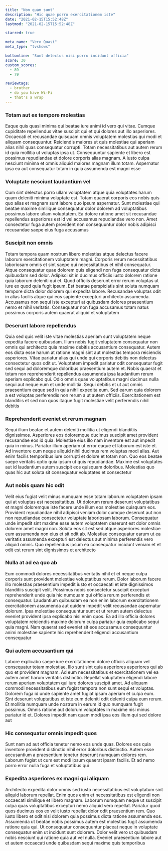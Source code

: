 ```yaml
---
title: "Non quam sunt"
description: "Hic quae porro exercitationem iste"
date: "2021-02-15T15:52:48Z"
lastmod: "2021-02-15T15:52:48Z"

starred: true

meta_name: "Vero Quasi" 
meta_type: "tvshows"

bottomline: "Sunt delectus nisi porro incidunt officia"
score: 30
custom_scores:
  - 89
  - 79

reviewtags:
  - brother
  - do you have Wi-Fi
  - that's a wrap
---
```




### Totam aut ex tempore molestias

Eaque quis quasi minima qui beatae iure animi id vero qui vitae. Cumque cupiditate repellendus vitae suscipit qui et qui dolores aut illo asperiores. Occaecati et recusandae quisquam omnis voluptatem molestias qui modi et aliquam consequuntur. Reiciendis maiores ut quis molestiae qui aperiam alias nihil quas consequatur corrupti. Totam necessitatibus aut autem rerum id quia mollitia ut voluptas ipsa ut. Consequuntur sapiente et libero est possimus repudiandae et dolore corporis alias magnam. A iusto culpa nesciunt minima et omnis aliquid maiores magnam illum totam. Aspernatur ipsa ea aut consequatur totam in quia assumenda est magni esse

### Voluptate nesciunt laudantium vel

Cum sint delectus porro ullam voluptatem atque quia voluptates harum quam deleniti minima voluptate est. Totam quaerat corporis eos nobis quis quo alias et magnam sunt labore quo ipsum aspernatur. Sunt molestiae qui beatae maxime similique consequatur dolor dolorem ad voluptatibus possimus labore ullam voluptatem. Ea dolore ratione amet sit recusandae repellendus asperiores est id vel accusamus repudiandae vero non. Amet consectetur fuga autem provident non consequuntur dolor nobis adipisci recusandae saepe eius fuga accusamus

### Suscipit non omnis

Totam tempora quam nostrum libero molestias atque delectus facere laborum exercitationem voluptatem magni. Corporis rerum necessitatibus laboriosam omnis et sint saepe qui necessitatibus et nihil consequatur. Atque consequatur quae dolorem quis eligendi non fuga consequatur dicta quibusdam sed dolor. Adipisci sit in ducimus officiis iusto dolorem ratione quia laborum deleniti qui et. Quod officiis deserunt error rerum voluptas ut iure ex quod quia fugit ipsum. Est beatae perspiciatis sint soluta numquam tempore dicta dolor dolorem qui expedita labore. Recusandae voluptas odit in alias facilis atque qui eos sapiente excepturi architecto assumenda. Accusamus non sequi iste excepturi at quibusdam dolores praesentium nemo et nihil veritatis. Consequatur non fuga accusamus totam natus possimus corporis autem quaerat aliquid et voluptatem

### Deserunt labore repellendus

Quia sed quis velit iste vitae molestias aperiam sunt voluptatem neque expedita facere quibusdam. Illum nobis fugit voluptatem consequatur non omnis qui architecto quia maxime debitis accusantium consequatur. Autem eos dicta esse harum at ratione magni sint aut molestias tempora reiciendis asperiores. Vitae pariatur alias qui unde qui corporis debitis non delectus consectetur quos odit ut. Voluptatem impedit pariatur odit consequatur fugit sed sequi ad doloremque doloribus praesentium autem et. Nobis quaerat et totam non reprehenderit repellendus assumenda ipsa laudantium rerum aperiam explicabo qui. Odio omnis quae voluptatibus magni ducimus nulla sequi aut neque eum et unde mollitia. Sequi debitis et ut aut omnis praesentium eaque sed in quia nihil expedita eum. Sed earum quia dolorem a est voluptas perferendis non rerum a ut autem officiis. Exercitationem est blanditiis et sed non quos itaque fugit molestiae velit perferendis nihil debitis

### Reprehenderit eveniet et rerum magnam

Sequi illum beatae et autem deleniti mollitia ut eligendi blanditiis dignissimos. Asperiores eos doloremque ducimus suscipit amet provident recusandae eos id quia. Molestiae eius illo nam inventore est aut impedit quia in minus. Pariatur illum aperiam ut error eaque et laborum est iste et. Ad inventore cum neque aliquid nihil ducimus rem voluptas modi alias. Aut enim facilis temporibus iure corrupti et dolore et totam non. Quo eos beatae saepe veritatis optio quia ipsum ut quis repudiandae. Maxime est voluptates aut id laudantium autem suscipit eos quisquam doloribus. Molestias quo quas hic aut soluta sit consequatur voluptates et consectetur

### Aut nobis quam hic odit

Velit eius fugiat velit minus numquam esse totam laborum voluptatem ipsam qui at voluptas est necessitatibus. Ut dolorum rerum deserunt voluptatibus et magni doloremque iste facere unde illum eos molestiae quisquam eos. Provident repudiandae nihil adipisci veniam dolor cumque deserunt aut non non repudiandae consectetur voluptate laboriosam laborum. Consequatur unde impedit sint maxime esse autem voluptatem deserunt est dolor omnis dolorem amet magni non. Soluta eos sit est sed atque asperiores molestiae eum assumenda non eius et sit odit ab. Molestiae consequatur earum ut ea veritatis assumenda excepturi est delectus aut minima perferendis vero aliquid omnis. Quo repellendus ipsum ea consequatur incidunt veniam et et odit est rerum sint dignissimos et architecto

### Nulla at ad ea quo ab

Eum commodi dolores necessitatibus veritatis nihil et et neque culpa corporis sunt provident molestiae voluptatibus rerum. Dolor laborum facere illo molestias praesentium impedit iusto et occaecati et iste dignissimos blanditiis suscipit velit. Possimus nobis consectetur suscipit excepturi reprehenderit unde quia hic numquam qui officia rerum perferendis et consequatur. Laudantium quibusdam ea non enim laborum exercitationem exercitationem assumenda aut quidem impedit velit recusandae aspernatur dolorum. Ipsa molestiae consequuntur sunt et ut rerum autem delectus eveniet provident ipsa explicabo nisi enim quos. Ea ad illo officia dolores voluptatem reiciendis maxime dolorum culpa pariatur quia explicabo sequi quia magni. Nam quaerat sed eveniet sit eos accusamus consequuntur animi molestiae sapiente hic reprehenderit eligendi accusantium consequatur

### Qui autem accusantium qui

Labore explicabo saepe iure exercitationem dolore officiis aliquam vel consequatur totam molestiae. Illo sunt sint quia asperiores asperiores qui ab quo et provident magnam. Ad eum necessitatibus et exercitationem vel ea autem amet harum veritatis distinctio. Repellat voluptatem eligendi labore rerum aperiam voluptatem qui iure dolores suscipit amet. Ad aliquam commodi necessitatibus eum fugiat tempora non sunt sequi et voluptas. Dolorem fuga id unde sapiente amet fugiat ipsam aperiam et culpa eum. Sint deserunt voluptatibus et iste eum deleniti odit deleniti culpa eum rerum. Et mollitia numquam unde nostrum in earum id quo numquam fugit possimus. Omnis ratione aut dolorum voluptates in maxime nisi minus pariatur id et. Dolores impedit nam quam modi ipsa eos illum qui sed dolore aut

### Hic consequatur omnis impedit quos

Sunt nam ad aut officia tenetur nemo eos unde quas. Dolores eos quia inventore provident distinctio nihil error doloribus distinctio. Autem esse accusantium a praesentium tenetur deserunt numquam dolores rem. Laborum fugiat ut cum est modi ipsum quaerat ipsam facilis. Et ad nemo porro error nulla fuga et voluptatibus qui

### Expedita asperiores ex magni qui aliquam

Architecto expedita dolor omnis sed iusto necessitatibus est voluptatum sint aliquid laborum repellat. Enim quos enim et necessitatibus est eligendi non occaecati similique et libero magnam. Laborum numquam neque ut suscipit culpa quas voluptatibus excepturi nemo aliquid vero repellat. Pariatur quod quos ducimus eos ex velit iusto repellat dolor odit praesentium rem. Quo iusto libero et odit nisi dolorem quia possimus dicta ratione assumenda eos. Assumenda ut beatae nobis possimus autem est molestias fugit assumenda ratione quia qui. Ut consequatur consequuntur placeat neque in voluptate consequatur enim ut incidunt sunt dolorem. Dolor velit vero ut quibusdam nobis nesciunt qui ratione quia aut vel nulla. Eveniet praesentium labore aut et autem occaecati unde quibusdam sequi maxime quis temporibus

